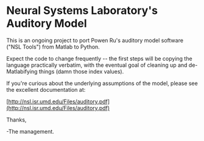 # Neural Systems Laboratory's Auditory Model
This is an ongoing project to port Powen Ru's auditory model software ("NSL Tools") from Matlab to Python.

Expect the code to change frequently -- the first steps will be copying the language practically verbatim, with the eventual goal of cleaning up and de-Matlabifying things (damn those index values).

If you're curious about the underlying assumptions of the model, please see the excellent documentation at:

[http://nsl.isr.umd.edu/Files/auditory.pdf](http://nsl.isr.umd.edu/Files/auditory.pdf)

Thanks,

-The management.
